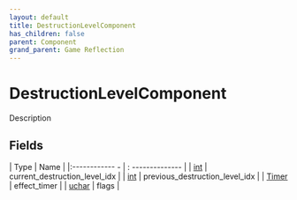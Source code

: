 ```yaml
---
layout: default
title: DestructionLevelComponent
has_children: false
parent: Component
grand_parent: Game Reflection
---
```

# DestructionLevelComponent
Description 

## Fields
| Type | Name |
|:------------ - | : -------------- |
| [int](game-reflection/enums/int.md) | current_destruction_level_idx |
| [int](game-reflection/enums/int.md) | previous_destruction_level_idx |
| [Timer](game-reflection/classes/timer.md) | effect_timer |
| [uchar](game-reflection/enums/uchar.md) | flags |
